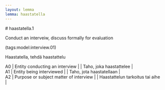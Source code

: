 ```yaml
---
layout: lemma
lemma: haastatella
---
```


<div class="sense">
# <span class="sensename">haastatella.1</span>

<span class="description">Conduct an interveiw, discuss formally for evaluation</span>

(tags:model:interview.01)

<span class="description">Haastatella, tehdä haastattelu</span>

A0 | Entity conducting an interview |   | Taho, joka haastattelee |  
A1 | Entity being interviewed |   | Taho, jota haastatellaan |  
A2 | Purpose or subject matter of interview |   | Haastattelun tarkoitus tai aihe |  

</div>

